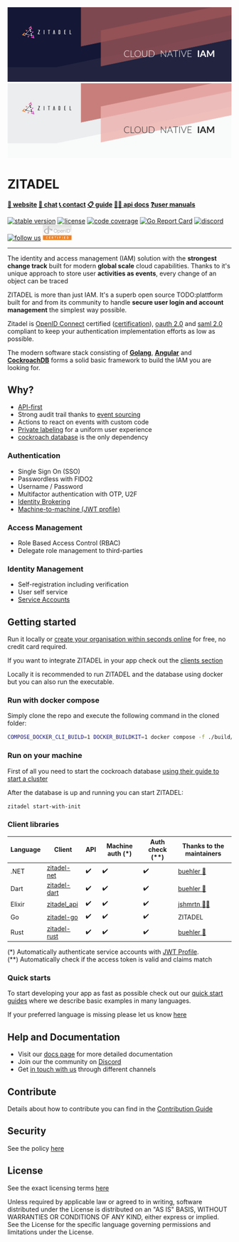 <a href="https://zitadel.ch#gh-dark-mode-only"><img src="./docs/static/headers/zitadel-header-dark.png" alt="Zitadel Header" /></a>
<a href="https://zitadel.ch#gh-light-mode-only"><img src="./docs/static/headers/zitadel-header-light.png" alt="Zitadel Header" /></a>

# ZITADEL

**[🏡 website](https://zitadel.ch) [💬 chat](https://zitadel.ch/chat) [📞 contact](https://zitadel.ch/contact/) [📋 guide](https://docs.zitadel.ch/docs/guides/overview) [🧑‍💻 api docs](https://docs.zitadel.ch/docs/apis/overview) [❓user manuals](https://docs.zitadel.ch/docs/manuals/introduction)**

[![stable version](https://badgen.net/github/release/caos/zitadel/stable)](https://github.com/caos/zitadel/releases/latest)
[![license](https://badgen.net/github/license/caos/zitadel)](#license)
[![code coverage](https://badgen.net/codecov/c/github/caos/zitadel)](https://app.codecov.io/gh/caos/zitadel)
[![Go Report Card](https://goreportcard.com/badge/github.com/caos/zitadel)](https://goreportcard.com/report/github.com/caos/zitadel)
[![discord](https://badgen.net/discord/online-members/erh5Brh7jE)](https://zitadel.ch/chat)
[![follow us](https://badgen.net/twitter/follow/zitadel)](https://twitter.com/zitadel)
<a href="https://www.certification.openid.net/plan-detail.html?public=true&plan=w3ddtJcy0tpHL"><img src="./docs/static/logos/oidc-cert.png" alt="OpenID certification" height="35px" width="auto" /></a>

---

The identity and access management (IAM) solution with the **strongest change track** built for modern **global scale** cloud capabilities. Thanks to it's unique approach to store user **activities as events**, every change of an object can be traced

ZITADEL is more than just IAM. It's a superb open source TODO:plattform built for and from its community to handle **secure user login and account management** the simplest way possible.

Zitadel is [OpenID Connect](https://openid.net/connect) certified ([certification](https://www.certification.openid.net/plan-detail.html?public=true&plan=w3ddtJcy0tpHL)), [oauth 2.0](https://datatracker.ietf.org/doc/html/rfc6749) and [saml 2.0](https://datatracker.ietf.org/doc/html/rfc7522) compliant to keep your authentication implementation efforts as low as possible.

The modern software stack consisting of [**Golang**](https://golang.org/), [**Angular**](https://angular.io/) and [**CockroachDB**](https://www.cockroachlabs.com/) forms a solid basic framework to build the IAM you are looking for.

## Why?

- [API-first](https://docs.zitadel.ch/docs/apis/introduction)
- Strong audit trail thanks to [event sourcing](https://docs.zitadel.ch/docs/concepts/eventstore)
- Actions to react on events with custom code
- [Private labeling](https://docs.zitadel.ch/docs/guides/customization/branding) for a uniform user experience
- [cockroach database](https://www.cockroachlabs.com/) is the only dependency

### Authentication

- Single Sign On (SSO)
- Passwordless with FIDO2
- Username / Password
- Multifactor authentication with OTP, U2F
- [Identity Brokering](https://docs.zitadel.ch/docs/guides/authentication/identity-brokering)
- [Machine-to-machine (JWT profile)](https://docs.zitadel.ch/docs/guides/authentication/serviceusers)

### Access Management

- Role Based Access Control (RBAC)
- Delegate role management to third-parties

### Identity Management

- Self-registration including verification
- User self service
- [Service Accounts](https://docs.zitadel.ch/docs/guides/authentication/serviceusers)

## Getting started

Run it locally or [create your organisation within seconds online](https://accounts.zitadel.ch/register/org) for free, no credit card required.

If you want to integrate ZITADEL in your app check out the [clients section](###client-libraries)

Locally it is recommended to run ZITADEL and the database using docker but you can also run the executable.

### Run with docker compose

Simply clone the repo and execute the following command in the cloned folder:

```bash
COMPOSE_DOCKER_CLI_BUILD=1 DOCKER_BUILDKIT=1 docker compose -f ./build/local/docker-compose.yml up
```

### Run on your machine

<!--  TODO: download/install zitadel  -->

<!--  TODO: add basic start-with-init command -->
<!--  TODO: insecure, should we write logs to a file? -->
<!-- TODO: what will be printed? is it possible to open the browser and show the login screen? -->

First of all you need to start the cockroach database [using their guide to start a cluster](https://www.cockroachlabs.com/docs/v21.2/start-a-local-cluster)

After the database is up and running you can start ZITADEL:

```bash
zitadel start-with-init
```

### Client libraries

<!-- TODO: check other libraries -->

| Language | Client | API | Machine auth (\*) | Auth check (\*\*) | Thanks to the maintainers |
|----------|--------|--------------|----------|---------|---------------------------|
| .NET       | [zitadel-net](https://github.com/caos/zitadel-net) | ✔️ | ✔️ | ✔️ | [buehler 👑](https://github.com/buehler) |
| Dart       | [zitadel-dart](https://github.com/caos/zitadel-dart) | ✔️ | ✔️ | ✔️ | [buehler 👑](https://github.com/buehler) |
| Elixir     | [zitadel_api](https://github.com/jshmrtn/zitadel_api) | ✔️ | ✔️ | ✔️ | [jshmrtn 🙏🏻](https://github.com/jshmrtn) |
| Go         | [zitadel-go](https://github.com/caos/zitadel-go) | ✔️ | ✔️ | ✔️ | ZITADEL |
| Rust       | [zitadel-rust](https://crates.io/crates/zitadel) | ✔️ | ✔️ | ✔️ | [buehler 👑](https://github.com/buehler) |

(\*) Automatically authenticate service accounts with [JWT Profile](https://docs.zitadel.ch/docs/apis/openidoauth/grant-types#json-web-token-jwt-profile).  
(\*\*) Automatically check if the access token is valid and claims match

### Quick starts

To start developing your app as fast as possible check out our [quick start guides](https://docs.zitadel.ch/docs/quickstarts/introduction) where we describe basic examples in many languages.

If your preferred language is missing please let us know [here](https://github.com/caos/zitadel/discussions/1717)

<!-- TODO: add more quick starts, at least for the languages with client libraries -->

## Help and Documentation

- Visit our [docs page](https://docs.zitadel.ch) for more detailed documentation
- Join our the community on [Discord](https://zitadel.ch/chat)
- Get [in touch with us](https://zitadel.ch/contact/) through different channels

## Contribute

Details about how to contribute you can find in the [Contribution Guide](CONTRIBUTING.md)

## Security

See the policy [here](./SECURITY.md)

## License

See the exact licensing terms [here](./LICENSE)

Unless required by applicable law or agreed to in writing, software distributed under the License is distributed on an "AS IS" BASIS, WITHOUT WARRANTIES OR CONDITIONS OF ANY KIND, either express or implied. See the License for the specific language governing permissions and limitations under the License.
